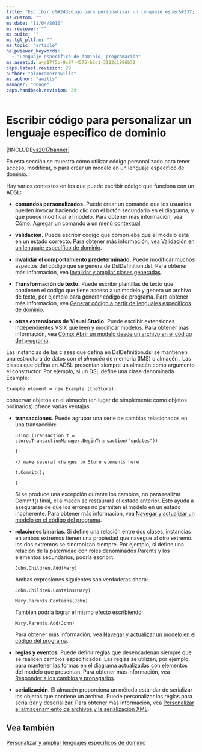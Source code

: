 ```yaml
---
title: "Escribir c&#243;digo para personalizar un lenguaje espec&#237;fico de dominio | Microsoft Docs"
ms.custom: ""
ms.date: "11/04/2016"
ms.reviewer: ""
ms.suite: ""
ms.tgt_pltfrm: ""
ms.topic: "article"
helpviewer_keywords: 
  - "Lenguaje específico de dominio, programación"
ms.assetid: a4a17f5b-9c97-4575-b2d1-3182c1896b72
caps.latest.revision: 29
author: "alancameronwills"
ms.author: "awills"
manager: "douge"
caps.handback.revision: 29
---
```

# Escribir c&#243;digo para personalizar un lenguaje espec&#237;fico de dominio
[!INCLUDE[vs2017banner](../code-quality/includes/vs2017banner.md)]

En esta sección se muestra cómo utilizar código personalizado para tener acceso, modificar, o para crear un modelo en un lenguaje específico de dominio.  
  
 Hay varios contextos en los que puede escribir código que funciona con un ADSL:  
  
-   **comandos personalizados.** Puede crear un comando que los usuarios pueden invocar haciendo clic con el botón secundario en el diagrama, y que puede modificar el modelo.  Para obtener más información, vea [Cómo: Agregar un comando a un menú contextual](../Topic/How%20to:%20Add%20a%20Command%20to%20the%20Shortcut%20Menu.md).  
  
-   **validación.** Puede escribir código que comprueba que el modelo está en un estado correcto.  Para obtener más información, vea [Validación en un lenguaje específico de dominio](../modeling/validation-in-a-domain-specific-language.md).  
  
-   **invalidar el comportamiento predeterminado.** Puede modificar muchos aspectos del código que se genera de DslDefinition.dsl.  Para obtener más información, vea [Invalidar y ampliar clases generadas](../modeling/overriding-and-extending-the-generated-classes.md).  
  
-   **Transformación de texto.** Puede escribir plantillas de texto que contienen el código que tiene acceso a un modelo y genera un archivo de texto, por ejemplo para generar código de programa.  Para obtener más información, vea [Generar código a partir de lenguajes específicos de dominio](../modeling/generating-code-from-a-domain-specific-language.md).  
  
-   **otras extensiones de Visual Studio.** Puede escribir extensiones independientes VSIX que leen y modificar modelos.  Para obtener más información, vea [Cómo: Abrir un modelo desde un archivo en el código del programa](../modeling/how-to-open-a-model-from-file-in-program-code.md).  
  
 Las instancias de las clases que defina en DslDefinition.dsl se mantienen una estructura de datos con *el almacén* de memoria \(IMS\) o almacén *.* Las clases que defina en ADSL presentan siempre un almacén como argumento el constructor.  Por ejemplo, si un DSL define una clase denominada Example:  
  
 `Example element = new Example (theStore);`  
  
 conservar objetos en el almacén \(en lugar de simplemente como objetos ordinarios\) ofrece varias ventajas.  
  
-   **transacciones**.  Puede agrupar una serie de cambios relacionados en una transacción:  
  
     `using (Transaction t = store.TransactionManager.BeginTransaction("updates"))`  
  
     `{`  
  
     `// make several changes to Store elements here`  
  
     `t.Commit();`  
  
     `}`  
  
     Si se produce una excepción durante los cambios, no para realizar Commit\(\) final, el almacén se restaurará el estado anterior.  Esto ayuda a asegurarse de que los errores no permiten el modelo en un estado incoherente.  Para obtener más información, vea [Navegar y actualizar un modelo en el código del programa](../modeling/navigating-and-updating-a-model-in-program-code.md).  
  
-   **relaciones binarias**.  Si define una relación entre dos clases, instancias en ambos extremos tienen una propiedad que navegue al otro extremo.  los dos extremos se sincronizan siempre.  Por ejemplo, si define una relación de la paternidad con roles denominados Parents y los elementos secundarios, podría escribir:  
  
     `John.Children.Add(Mary)`  
  
     Ambas expresiones siguientes son verdaderas ahora:  
  
     `John.Children.Contains(Mary)`  
  
     `Mary.Parents.Contains(John)`  
  
     También podría lograr el mismo efecto escribiendo:  
  
     `Mary.Parents.Add(John)`  
  
     Para obtener más información, vea [Navegar y actualizar un modelo en el código del programa](../modeling/navigating-and-updating-a-model-in-program-code.md).  
  
-   **reglas y eventos**.  Puede definir reglas que desencadenan siempre que se realicen cambios especificados.  Las reglas se utilizan, por ejemplo, para mantener las formas en el diagrama actualizadas con elementos del modelo que presentan.  Para obtener más información, vea [Responder a los cambios y propagarlos](../modeling/responding-to-and-propagating-changes.md).  
  
-   **serialización**.  El almacén proporciona un método estándar de serializar los objetos que contiene un archivo.  Puede personalizar las reglas para serializar y deserializar.  Para obtener más información, vea [Personalizar el almacenamiento de archivos y la serialización XML](../modeling/customizing-file-storage-and-xml-serialization.md).  
  
## Vea también  
 [Personalizar y ampliar lenguajes específicos de dominio](../modeling/customizing-and-extending-a-domain-specific-language.md)